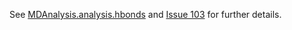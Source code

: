 See [MDAnalysis.analysis.hbonds](http://mdanalysis.googlecode.com/git-history/develop/package/doc/html/documentation_pages/analysis/hbonds.html) and [Issue 103](https://code.google.com/p/mdanalysis/issues/detail?id=103) for further details.